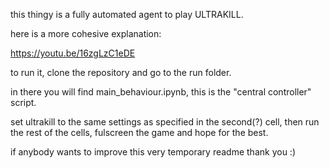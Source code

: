 this thingy is a fully automated agent to play ULTRAKILL.

here is a more cohesive explanation:

https://youtu.be/16zgLzC1eDE

to run it, clone the repository and go to the run folder.

in there you will find main_behaviour.ipynb, this is the "central controller" script.

set ultrakill to the same settings as specified in the second(?) cell, then run the rest of the cells, fulscreen the game and hope for the best.

if anybody wants to improve this very temporary readme thank you :)
